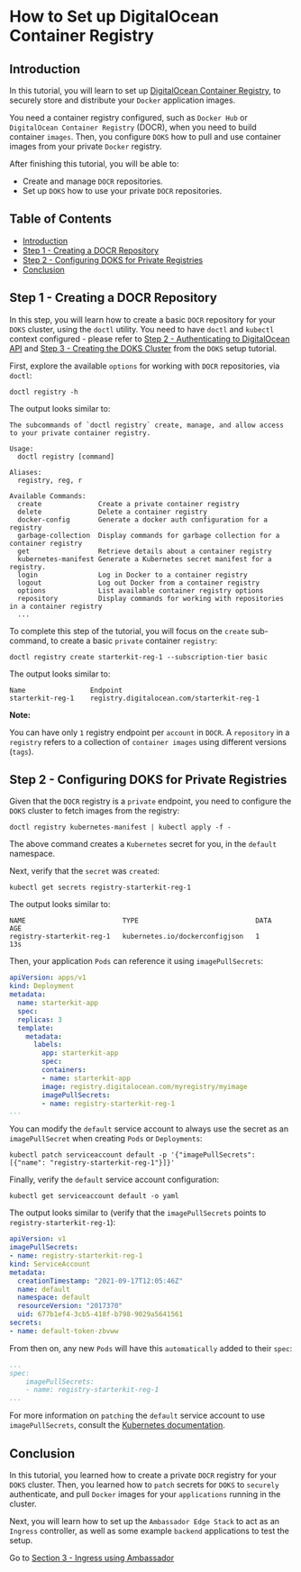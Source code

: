 # How to Set up DigitalOcean Container Registry

## Introduction

In this tutorial, you will learn to set up [DigitalOcean Container Registry](https://docs.digitalocean.com/products/container-registry), to securely store and distribute your `Docker` application images.

You need a container registry configured, such as `Docker Hub` or `DigitalOcean Container Registry` (DOCR), when you need to build container `images`. Then, you configure `DOKS` how to pull and use container images from your private `Docker` registry.

After finishing this tutorial, you will be able to:

- Create and manage `DOCR` repositories.
- Set up `DOKS` how to use your private `DOCR` repositories.

## Table of Contents

- [Introduction](#introduction)
- [Step 1 - Creating a DOCR Repository](#step-1---creating-a-docr-repository)
- [Step 2 - Configuring DOKS for Private Registries](#step-2---configuring-doks-for-private-registries)
- [Conclusion](#conclusion)

## Step 1 - Creating a DOCR Repository

In this step, you will learn how to create a basic `DOCR` repository for your `DOKS` cluster, using the `doctl` utility. You need to have `doctl` and `kubectl` context configured - please refer to [Step 2 - Authenticating to DigitalOcean API](../1-setup-DOKS/README.md#step-2---authenticating-to-digitalocean-api) and [Step 3 - Creating the DOKS Cluster](../1-setup-DOKS/README.md#step-3---creating-the-doks-cluster) from the `DOKS` setup tutorial.

First, explore the available `options` for working with `DOCR` repositories, via `doctl`:

```shell
doctl registry -h
```

The output looks similar to:

```text
The subcommands of `doctl registry` create, manage, and allow access to your private container registry.

Usage:
  doctl registry [command]

Aliases:
  registry, reg, r

Available Commands:
  create              Create a private container registry
  delete              Delete a container registry
  docker-config       Generate a docker auth configuration for a registry
  garbage-collection  Display commands for garbage collection for a container registry
  get                 Retrieve details about a container registry
  kubernetes-manifest Generate a Kubernetes secret manifest for a registry.
  login               Log in Docker to a container registry
  logout              Log out Docker from a container registry
  options             List available container registry options
  repository          Display commands for working with repositories in a container registry
  ...
```

To complete this step of the tutorial, you will focus on the `create` sub-command, to create a basic `private` container `registry`:

```shell
doctl registry create starterkit-reg-1 --subscription-tier basic
```

The output looks similar to:

```text
Name                Endpoint
starterkit-reg-1    registry.digitalocean.com/starterkit-reg-1
```

**Note:**

You can have only `1` registry endpoint per `account` in `DOCR`. A `repository` in a `registry` refers to a collection of `container images` using different versions (`tags`).

## Step 2 - Configuring DOKS for Private Registries

Given that the `DOCR` registry is a `private` endpoint, you need to configure the `DOKS` cluster to fetch images from the registry:

```shell
doctl registry kubernetes-manifest | kubectl apply -f -
```

The above command creates a `Kubernetes` secret for you, in the `default` namespace.

Next, verify that the `secret` was `created`:

```shell
kubectl get secrets registry-starterkit-reg-1
```

The output looks similar to:

```text
NAME                        TYPE                             DATA   AGE
registry-starterkit-reg-1   kubernetes.io/dockerconfigjson   1      13s
```

Then, your application `Pods` can reference it using `imagePullSecrets`:

```yaml
apiVersion: apps/v1
kind: Deployment
metadata:
  name: starterkit-app
  spec:
  replicas: 3
  template:
    metadata:
      labels:
        app: starterkit-app
        spec:
        containers:
        - name: starterkit-app
        image: registry.digitalocean.com/myregistry/myimage
        imagePullSecrets:
        - name: registry-starterkit-reg-1
...
```

You can modify the `default` service account to always use the secret as an `imagePullSecret` when creating `Pods` or `Deployments`:

```shell
kubectl patch serviceaccount default -p '{"imagePullSecrets": [{"name": "registry-starterkit-reg-1"}]}'
```

Finally, verify the `default` service account configuration:

```shell
kubectl get serviceaccount default -o yaml
```

The output looks similar to (verify that the `imagePullSecrets` points to `registry-starterkit-reg-1`):

```yaml
apiVersion: v1
imagePullSecrets:
- name: registry-starterkit-reg-1
kind: ServiceAccount
metadata:
  creationTimestamp: "2021-09-17T12:05:46Z"
  name: default
  namespace: default
  resourceVersion: "2017370"
  uid: 677b1ef4-3cb5-418f-b798-9029a5641561
secrets:
- name: default-token-zbvww
```

From then on, any new `Pods` will have this `automatically` added to their `spec`:

```yaml
...
spec:
    imagePullSecrets:
    - name: registry-starterkit-reg-1
...
```

For more information on `patching` the `default` service account to use `imagePullSecrets`, consult the [Kubernetes documentation](https://kubernetes.io/docs/tasks/configure-pod-container/configure-service-account/#add-imagepullsecrets-to-a-service-account).

## Conclusion

In this tutorial, you learned how to create a private `DOCR` registry for your `DOKS` cluster. Then, you learned how to `patch` secrets for `DOKS` to `securely` authenticate, and pull `Docker` images for your `applications` running in the cluster.

Next, you will learn how to set up the `Ambassador Edge Stack` to act as an `Ingress` controller, as well as some example `backend` applications to test the setup.

Go to [Section 3 - Ingress using Ambassador](../3-setup-ingress-ambassador)
